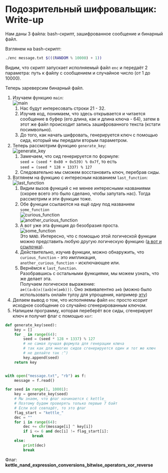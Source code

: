 # Подозрительный шифровальщик: Write-up
Нам даны 3 файла: bash-скрипт, зашифрованное сообщение и бинарный файл.

Взглянем на bash-скрипт:
```sh
./enc message.txt $(((RANDOM % 10000) + 1))
```
Видим, что скрипт запускает исполняемый файл `enc` и передаёт 2 параметра: путь к файлу с сообщением и случайное число (от 1 до 10000).

Теперь зареверсим бинарный файл.

1) Изучаем функцию `main`:<br>![main](src/imgs/main.jpg)
   1) Нас будут интересовать строки 21 - 32.
   2) Изучив код, понимаем, что здесь открывается и читается сообщение в буфер (его длина, как и длина ключа - 64), затем в этот же файл происходит запись зашифрованного текста (кстати посимвольно).
   3) До того, как начать шифровать, генерируется ключ с помощью сида, который мы передали вторым параметром.
2) Теперь рассмотрим функцию `generate_key`:<br>![generate_key](src/imgs/generate_key.jpg)
   1) Замечаем, что сид генерируется по формуле: <br>
   `seed = (seed * 0x80 + 0x539) % 0x7f`, то есть <br>
   `seed = (seed * 128 + 1337) % 127`
   1) Следовательно мы сможем восстановить ключ, перебрав сиды.
3) Взглянем на функцию с интересным названием `last_function`:<br>![last_function](src/imgs/last_function.jpg)
   1) Видим вызов функций с не менее интересными названиями (скорее всего это было сделано, чтобы запутать нас). Тогда рассмотрим и эти функции тоже.
   2) Обе функции ссылаются на ещё одну под названием `some_function` <br> ![curious_function](src/imgs/curious_function.jpg) <br> ![another_curious_function](src/imgs/another_curious_function.jpg)
   3) А вот уже эта функция до безобразия проста. <br> ![some_function](src/imgs/some_function.jpg)<br> Это `NAND`. Интересно, что с помощью этой логической функции можно представить любую другую логическую функцию ([а вот и ссылочка](https://en.wikipedia.org/wiki/Sheffer_stroke)).
   4) Действительно, изучив функции, можно обнаружить, что `curious_function` - это импликация, <br> `another_curious_function` - исключающее или.
   5) Вернёмся к `last_function`. <br> Разобравшись с остальными функциями, мы можем узнать, что же делает эта. <br> Получаем логическое выражение: <br> `a⊕((a⇒b)∧((a∧b)⊕(a⊕b)))`. Оно эквивалентно `a⊕b` (можно было использовать онлайн тулзу для упрощения, например [эту](https://www.kontrolnaya-rabota.ru/s/mathlogic/?expr=a%E2%8A%95%28%28a%E2%87%92b%29%E2%88%A7%28%28a%E2%88%A7b%29%E2%8A%95%28a%E2%8A%95b%29%29%29))
4) Делаем вывод о том, что исполняемы файл `enc` просто ксорит исходное сообщение со случайно сгенерированным ключом.
5) Напишем программу, которая переберёт все сиды, сгенерирует ключ и получит флаг с помощью `xor`:
```python
def generate_key(seed):
    key = []
    for _ in range(64):
        seed = (seed * 128 + 1337) % 127
        # не самая лучшая формула для генерации ключа
        # так как для многих сидов сгенерируется один и тот же ключ
        # не делайте так :^) 
        key.append(seed)
    return key


with open("message.txt", "rb") as f:
    message = f.read()

for seed in range(1, 10001):
    key = generate_key(seed)
    # Мы знаем, что флаг начинается с kettle_
    # Поэтому будем проверять только первые 7 байт
    # Если всё совпадёт, то это флаг
    flag_start = "kettle_"
    dec = ""
    for i in range(64):
        dec += chr(message[i] ^ key[i])
        if i <= 6 and dec[i] != flag_start[i]:
            break
    else:
        print(dec)
        break
```

Флаг: **kettle_nand_expression_conversions_bitwise_operators_xor_reverse**
